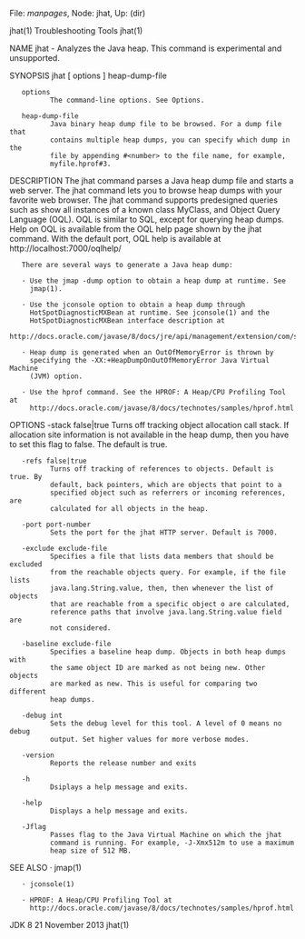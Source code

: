 File: *manpages*,  Node: jhat,  Up: (dir)

jhat(1)                      Troubleshooting Tools                     jhat(1)



NAME
       jhat - Analyzes the Java heap. This command is experimental and
       unsupported.

SYNOPSIS
       jhat [ options ] heap-dump-file


       options
              The command-line options. See Options.

       heap-dump-file
              Java binary heap dump file to be browsed. For a dump file that
              contains multiple heap dumps, you can specify which dump in the
              file by appending #<number> to the file name, for example,
              myfile.hprof#3.

DESCRIPTION
       The jhat command parses a Java heap dump file and starts a web server.
       The jhat command lets you to browse heap dumps with your favorite web
       browser. The jhat command supports predesigned queries such as show all
       instances of a known class MyClass, and Object Query Language (OQL).
       OQL is similar to SQL, except for querying heap dumps. Help on OQL is
       available from the OQL help page shown by the jhat command. With the
       default port, OQL help is available at http://localhost:7000/oqlhelp/

       There are several ways to generate a Java heap dump:

       · Use the jmap -dump option to obtain a heap dump at runtime. See
         jmap(1).

       · Use the jconsole option to obtain a heap dump through
         HotSpotDiagnosticMXBean at runtime. See jconsole(1) and the
         HotSpotDiagnosticMXBean interface description at
         http://docs.oracle.com/javase/8/docs/jre/api/management/extension/com/sun/management/HotSpotDiagnosticMXBean.html

       · Heap dump is generated when an OutOfMemoryError is thrown by
         specifying the -XX:+HeapDumpOnOutOfMemoryError Java Virtual Machine
         (JVM) option.

       · Use the hprof command. See the HPROF: A Heap/CPU Profiling Tool at
         http://docs.oracle.com/javase/8/docs/technotes/samples/hprof.html

OPTIONS
       -stack false|true
              Turns off tracking object allocation call stack. If allocation
              site information is not available in the heap dump, then you
              have to set this flag to false. The default is true.

       -refs false|true
              Turns off tracking of references to objects. Default is true. By
              default, back pointers, which are objects that point to a
              specified object such as referrers or incoming references, are
              calculated for all objects in the heap.

       -port port-number
              Sets the port for the jhat HTTP server. Default is 7000.

       -exclude exclude-file
              Specifies a file that lists data members that should be excluded
              from the reachable objects query. For example, if the file lists
              java.lang.String.value, then, then whenever the list of objects
              that are reachable from a specific object o are calculated,
              reference paths that involve java.lang.String.value field are
              not considered.

       -baseline exclude-file
              Specifies a baseline heap dump. Objects in both heap dumps with
              the same object ID are marked as not being new. Other objects
              are marked as new. This is useful for comparing two different
              heap dumps.

       -debug int
              Sets the debug level for this tool. A level of 0 means no debug
              output. Set higher values for more verbose modes.

       -version
              Reports the release number and exits

       -h
              Dsiplays a help message and exits.

       -help
              Displays a help message and exits.

       -Jflag
              Passes flag to the Java Virtual Machine on which the jhat
              command is running. For example, -J-Xmx512m to use a maximum
              heap size of 512 MB.

SEE ALSO
       · jmap(1)

       · jconsole(1)

       · HPROF: A Heap/CPU Profiling Tool at
         http://docs.oracle.com/javase/8/docs/technotes/samples/hprof.html



JDK 8                          21 November 2013                        jhat(1)
